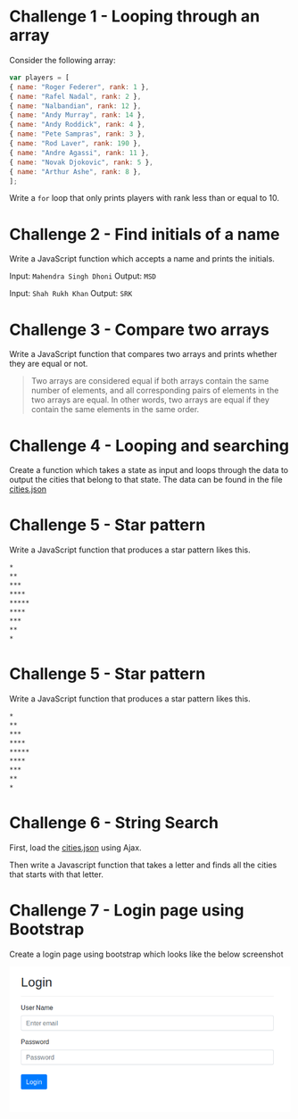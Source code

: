 # Challenge 1 - Looping through an array

Consider the following array: 
```js
var players = [
{ name: "Roger Federer", rank: 1 },
{ name: "Rafel Nadal", rank: 2 },
{ name: "Nalbandian", rank: 12 },
{ name: "Andy Murray", rank: 14 },
{ name: "Andy Roddick", rank: 4 },
{ name: "Pete Sampras", rank: 3 },
{ name: "Rod Laver", rank: 190 },
{ name: "Andre Agassi", rank: 11 },
{ name: "Novak Djokovic", rank: 5 },
{ name: "Arthur Ashe", rank: 8 },
];
```

Write a `for` loop that only prints players with rank less than or equal to 10.

# Challenge 2 - Find initials of a name

Write a JavaScript function which accepts a name and prints the initials.

Input: `Mahendra Singh Dhoni`
Output: `MSD`

Input: `Shah Rukh Khan`
Output: `SRK`

# Challenge 3 - Compare two arrays

Write a JavaScript function that compares two arrays and prints whether they are equal or not.

> Two arrays are considered equal if both arrays contain the same number of elements, and all corresponding pairs of elements in the two arrays are equal. In other words, two arrays are equal if they contain the same elements in the same order.

# Challenge 4 - Looping and searching

Create a function which takes a state as input and loops through the data to output the cities that belong to that state. The data can be found in the file [cities.json](cities.json)


# Challenge 5 - Star pattern

Write a JavaScript function that produces a star pattern likes this.

```
*
**
***
****
*****
****
***
**
*
```

# Challenge 5 - Star pattern

Write a JavaScript function that produces a star pattern likes this.

```
*
**
***
****
*****
****
***
**
*
```

# Challenge 6 - String Search

First, load the [cities.json](data/cities.json) using Ajax.

Then write a Javascript function that takes a letter and finds all the cities that starts with that letter.

# Challenge 7 - Login page using Bootstrap

Create a login page using bootstrap which looks like the below screenshot 

![bootstrap login page](images/login-page-bootstrap.png)
